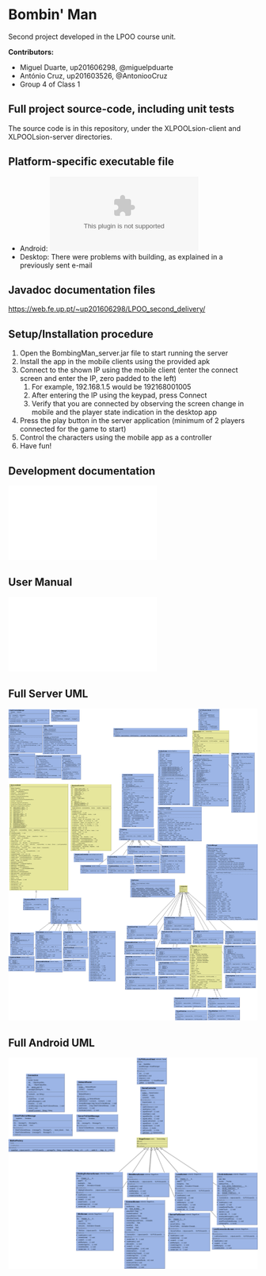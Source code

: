 # Bombin' Man
Second project developed in the LPOO course unit.

**Contributors:**
* Miguel Duarte, up201606298, @miguelpduarte
* António Cruz, up201603526, @AntoniooCruz
* Group 4 of Class 1

## Full project source-code, including unit tests
The source code is in this repository, under the XLPOOLsion-client and XLPOOLsion-server directories.

## Platform-specific executable file
* Android: ![Android APK](deliverables/executables/Bombin'_Man.apk?raw=true "Android APK")
* Desktop: There were problems with building, as explained in a previously sent e-mail

## Javadoc documentation files
https://web.fe.up.pt/~up201606298/LPOO_second_delivery/

## Setup/Installation procedure
1. Open the BombingMan_server.jar file to start running the server
1. Install the app in the mobile clients using the provided apk
1. Connect to the shown IP using the mobile client (enter the connect screen and enter the IP, zero padded to the left)
    1. For example, 192.168.1.5 would be 192168001005
    1. After entering the IP using the keypad, press Connect
    1. Verify that you are connected by observing the screen change in mobile and the player state indication in the desktop app
1. Press the play button in the server application (minimum of 2 players connected for the game to start)
1. Control the characters using the mobile app as a controller
1. Have fun!

## Development documentation
![Link to Development Documentation](deliverables/Development_Documentation.pdf "Development Documentation")

## User Manual
![Link to User Manual](deliverables/User_Manual.pdf "User Manual PDF")
## Full Server UML
![Link to Server UML](deliverables/ServerFullUML.png "Server Full UML")

## Full Android UML
![Link to Android UML](deliverables/AndroidFullUML.png "Android Full UML")
